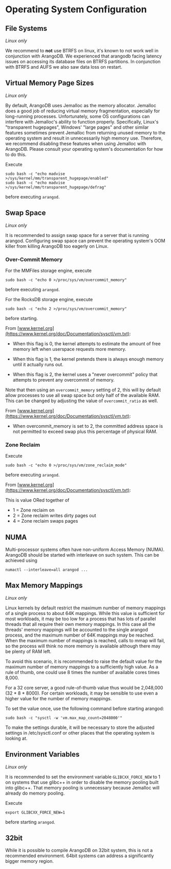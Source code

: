 Operating System Configuration
==============================

File Systems
------------

_Linux only_

We recommend to **not** use BTRFS on linux, it's known to not work
well in conjunction with ArangoDB.  We experienced that arangodb
facing latency issues on accessing its database files on BTRFS
partitions.  In conjunction with BTRFS and AUFS we also saw data loss
on restart.


Virtual Memory Page Sizes
--------------------------

_Linux only_

By default, ArangoDB uses Jemalloc as the memory allocator. Jemalloc does a good
job of reducing virtual memory fragmentation, especially for long-running
processes. Unfortunately, some OS configurations can interfere with Jemalloc's
ability to function properly. Specifically, Linux's "transparent hugepages",
Windows' "large pages" and other similar features sometimes prevent Jemalloc
from returning unused memory to the operating system and result in unnecessarily
high memory use. Therefore, we recommend disabling these features when using
Jemalloc with ArangoDB. Please consult your operating system's documentation for
how to do this.

Execute

    sudo bash -c "echo madvise >/sys/kernel/mm/transparent_hugepage/enabled"
    sudo bash -c "echo madvise >/sys/kernel/mm/transparent_hugepage/defrag"

before executing `arangod`.

Swap Space
----------

_Linux only_

It is recommended to assign swap space for a server that is running arangod.
Configuring swap space can prevent the operating system's OOM killer from
killing ArangoDB too eagerly on Linux.

### Over-Commit Memory

For the MMFiles storage engine, execute

    sudo bash -c "echo 0 >/proc/sys/vm/overcommit_memory"

before executing `arangod`.

For the RocksDB storage engine, execute
    
    sudo bash -c "echo 2 >/proc/sys/vm/overcommit_memory"

before starting. 

From [www.kernel.org](https://www.kernel.org/doc/Documentation/sysctl/vm.txt):

- When this flag is 0, the kernel attempts to estimate the amount
  of free memory left when userspace requests more memory.

- When this flag is 1, the kernel pretends there is always enough
  memory until it actually runs out.

- When this flag is 2, the kernel uses a "never overcommit"
  policy that attempts to prevent any overcommit of memory.


Note that then using an `overcommit_memory` setting of 2, this will by default allow 
processes to use all swap space but only half of the available RAM. This can be changed 
by adjusting the value of `overcommit_ratio` as well.

From [www.kernel.org](https://www.kernel.org/doc/Documentation/sysctl/vm.txt):

- When overcommit_memory is set to 2, the committed address
  space is not permitted to exceed swap plus this percentage
  of physical RAM. 

### Zone Reclaim

Execute

    sudo bash -c "echo 0 >/proc/sys/vm/zone_reclaim_mode"

before executing `arangod`.

From [www.kernel.org](https://www.kernel.org/doc/Documentation/sysctl/vm.txt):

This is value ORed together of

- 1 = Zone reclaim on
- 2 = Zone reclaim writes dirty pages out
- 4 = Zone reclaim swaps pages

NUMA
----

Multi-processor systems often have non-uniform Access Memory (NUMA). ArangoDB
should be started with interleave on such system. This can be achieved using

    numactl --interleave=all arangod ...

Max Memory Mappings
-------------------

_Linux only_

Linux kernels by default restrict the maximum number of memory mappings of a
single process to about 64K mappings. While this value is sufficient for most
workloads, it may be too low for a process that has lots of parallel threads
that all require their own memory mappings. In this case all the threads' 
memory mappings will be accounted to the single arangod process, and the 
maximum number of 64K mappings may be reached. When the maximum number of
mappings is reached, calls to mmap will fail, so the process will think no
more memory is available although there may be plenty of RAM left.

To avoid this scenario, it is recommended to raise the default value for the
maximum number of memory mappings to a sufficiently high value. As a rule of
thumb, one could use 8 times the number of available cores times 8,000.

For a 32 core server, a good rule-of-thumb value thus would be 2,048,000 
(32 * 8 * 8000). For certain workloads, it may be sensible to use even a higher
value for the number of memory mappings.

To set the value once, use the following command before starting arangod:

    sudo bash -c "sysctl -w 'vm.max_map_count=2048000'"

To make the settings durable, it will be necessary to store the adjusted 
settings in /etc/sysctl.conf or other places that the operating system is
looking at.

Environment Variables
---------------------

_Linux only_

It is recommended to set the environment variable `GLIBCXX_FORCE_NEW` to 1 on
systems that use glibc++ in order to disable the memory pooling built into
glibc++. That memory pooling is unnecessary because Jemalloc will already do
memory pooling.

Execute

    export GLIBCXX_FORCE_NEW=1


before starting `arangod`.

32bit
-----

While it is possible to compile ArangoDB on 32bit system, this is not a
recommended environment. 64bit systems can address a significantly bigger
memory region.

